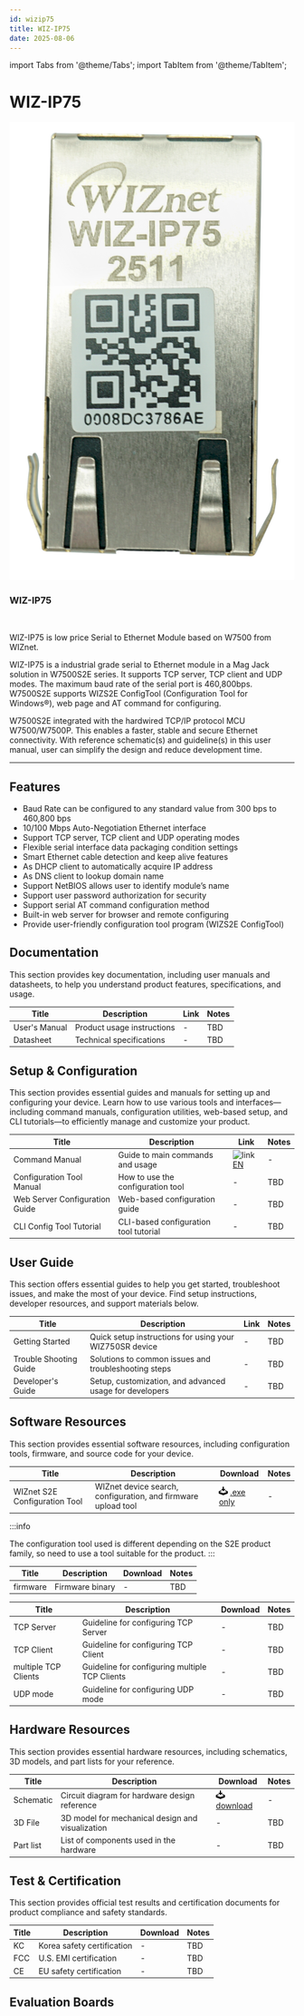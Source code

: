 ```yaml
---
id: wizip75
title: WIZ-IP75
date: 2025-08-06
---
```


import Tabs from '@theme/Tabs';
import TabItem from '@theme/TabItem';

# WIZ-IP75

<div className="main-card">
  <img src="/img/products/wiz-ip51s/ip75_1_crop.png" alt="WIZ-IP75" />
  <div>
    <h3>WIZ-IP75</h3>
    <br />
    <p>
      WIZ-IP75 is low price Serial to Ethernet Module based on W7500 from WIZnet.
    </p>
  </div>
</div>

WIZ-IP75 is a industrial grade serial to Ethernet module in a Mag Jack solution in W7500S2E series. It supports TCP server, TCP client and UDP modes. The maximum baud rate of the serial port is 460,800bps. W7500S2E supports WIZS2E ConfigTool (Configuration Tool for Windows®), web page and AT command for configuring.

W7500S2E integrated with the hardwired TCP/IP protocol MCU W7500/W7500P. This enables a faster, stable and secure Ethernet connectivity. With reference schematic(s) and guideline(s) in this user manual, user can simplify the design and reduce development time.

-----


## Features

  - Baud Rate can be configured to any standard value from 300 bps to 460,800 bps
  - 10/100 Mbps Auto-Negotiation Ethernet interface
  - Support TCP server, TCP client and UDP operating modes
  - Flexible serial interface data packaging condition settings
  - Smart Ethernet cable detection and keep alive features
  - As DHCP client to automatically acquire IP address
  - As DNS client to lookup domain name
  - Support NetBIOS allows user to identify module’s name
  - Support user password authorization for security
  - Support serial AT command configuration method
  - Built-in web server for browser and remote configuring
  - Provide user-friendly configuration tool program (WIZS2E ConfigTool)


## Documentation

This section provides key documentation, including user manuals and datasheets, to help you understand product features, specifications, and usage.

| Title | Description | Link | Notes |
|-------|-------------|------|-------|
| User's Manual  | Product usage instructions | - | TBD |
| Datasheet | Technical specifications | - | TBD |


## Setup & Configuration

This section provides essential guides and manuals for setting up and configuring your device.
Learn how to use various tools and interfaces—including command manuals, configuration utilities, web-based setup, and CLI tutorials—to efficiently manage and customize your product.

| Title | Description | Link | Notes |
|-------|-------------|------|-------|
| Command Manual | Guide to main commands and usage | ![link](\img\link.png)[EN](./wizse_at_command_75) | - |
| Configuration Tool Manual | How to use the configuration tool | - | TBD |
| Web Server Configuration Guide | Web-based configuration guide | - | TBD |
| CLI Config Tool Tutorial | CLI-based configuration tool tutorial | - | TBD |


## User Guide

This section offers essential guides to help you get started, troubleshoot issues, and make the most of your device. Find setup instructions, developer resources, and support materials below.

| Title | Description | Link | Notes |
|-------|-------------|------|-------|
| Getting Started | Quick setup instructions for using your WIZ750SR device | - | TBD |
| Trouble Shooting Guide | Solutions to common issues and troubleshooting steps | - | TBD |
| Developer's Guide | Setup, customization, and advanced usage for developers | - | TBD |


## Software Resources

This section provides essential software resources, including configuration tools, firmware, and source code for your device.

<Tabs>
  <TabItem value="tool" label="Tools" default>
      
| Title | Description | Download | Notes |
|-------|-------------|----------|-------|
| WIZnet S2E Configuration Tool | WIZnet device search, configuration, and firmware upload tool | ![download](/img/products/w5500/w5500_evb/icons/download.png) [.exe only](/img/products/wiz-ip51s/wizs2e_configtool_v1.0.1.3.zip) | - |

  :::info

  The configuration tool used is different depending on the S2E product family, so need to use a tool suitable for the product.
  :::
  </TabItem>
  <TabItem value="firmware" label="Firmware" default>

| Title | Description | Download | Notes |
|-------|-------------|----------|-------|
| firmware | Firmware binary  | - | TBD |

  </TabItem>

  <TabItem value="application_note" label="Application Note" default>

| Title | Description | Download | Notes |
|-------|-------------|----------|-------|
| TCP Server | Guideline for configuring TCP Server | - | TBD |
| TCP Client | Guideline for configuring TCP Client | - | TBD |
| multiple TCP Clients | Guideline for configuring multiple TCP Clients | - | TBD |
| UDP mode | Guideline for configuring UDP mode | - | TBD |

  </TabItem>
</Tabs>


## Hardware Resources

This section provides essential hardware resources, including schematics, 3D models, and part lists for your reference.

| Title | Description | Download | Notes |
|-------|-------------|----------|-------|
| Schematic | Circuit diagram for hardware design reference | ![download](/img/products/w5500/w5500_evb/icons/download.png)[download](/img/products/wiz-ip51s/WIZ_IP75_series_reference_schematic_v1.0.pdf) | - |
| 3D File | 3D model for mechanical design and visualization | - | TBD |
| Part list | List of components used in the hardware | - | TBD |


## Test & Certification

This section provides official test results and certification documents for product compliance and safety standards.

| Title | Description | Download | Notes |
|-------|-------------|----------|-------|
| KC | Korea safety certification | - | TBD |
| FCC | U.S. EMI certification | - | TBD |
| CE | EU safety certification | - | TBD |


## Evaluation Boards

<Tabs>
  <TabItem value="eval_board" label="Evaluation Boards" default>

  </TabItem>

  <TabItem value="related_modules" label="Related modules" default>

  </TabItem>
</Tabs>